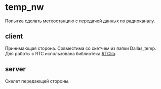 # temp_nw #

Попытка сделать метеостанцию с передачей данных по радиоканалу.

## client ##

Принимающая сторона.
Совместима со скетчем из папки Dallas_temp.
Для работы с RTC использована библиотека [RTClib](https://github.com/adafruit/RTClib).

## server ##

Скелет передающей стороны.